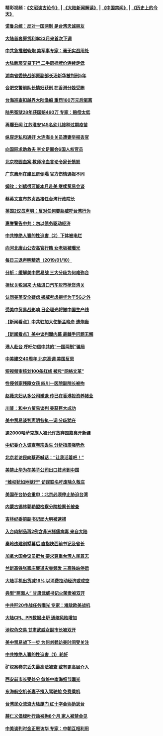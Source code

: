 #### 精彩视频：[《文昭谈古论今》](https://github.com/gfw-breaker/wenzhao/blob/master/README.md?t=01111230) | [《大陆新闻解读》](https://github.com/gfw-breaker/ntdtv-comedy/blob/master/README.md?t=01111230) | [《中国禁闻》](https://github.com/gfw-breaker/ntdtv-news/blob/master/README.md?t=01111230) | [《历史上的今天》](https://github.com/gfw-breaker/today-in-history/blob/master/README.md?t=01111230) 

#### [诺鲁总统：反对一国两制 是台湾忠诚朋友](../pages/nsc413/n10968544.md?t=01111230) 

#### [大陆首套房贷利率23月来首次下调](../pages/nsc413/n10968231.md?t=01111230) 


#### [中共急推磁轨炮 美军事专家：毫无实战用处](../pages/nsc413/n10968326.md?t=01111230) 

#### [大陆新房交易下行 二手房挂牌价连续走低](../pages/nsc413/n10967248.md?t=01111230) 

#### [湖南省委统战部原副部长汤新华被判刑5年](../pages/nsc413/n10967780.md?t=01111230) 

#### [合肥交警前队长情妇获刑 在香港分娩受贿](../pages/nsc413/n10967742.md?t=01111230) 

#### [台海巡查扣越界大陆渔船 重罚160万元后驱离](../pages/nsc413/n10968245.md?t=01111230) 

#### [陆男冤狱28年获国赔460万 专家：赔偿太低](../pages/nsc413/n10967953.md?t=01111230) 

#### [再爆丑闻 江苏淮安145名幼儿接种过期疫苗](../pages/nsc413/n10967610.md?t=01111230) 

#### [纵容走私和通奸 大连海关关员遭妻举报丢官](../pages/nsc413/n10967458.md?t=01111230) 

#### [向国际求助救夫 李文足面会6国人权官员](../pages/nsc413/n10967070.md?t=01111230) 

#### [北京校园血案 教师冷血言论令家长愤怒](../pages/nsc413/n10967256.md?t=01111230) 

#### [广东惠州在建民房倒塌 官方伤情通报不同](../pages/nsc413/n10967196.md?t=01111230) 

#### [姆钦：刘鹤很可能本月赴美 继续贸易会谈](../pages/nsc413/n10967146.md?t=01111230) 

#### [蔡英文宣布苏贞昌接任台湾行政院长](../pages/nsc413/n10967288.md?t=01111230) 

#### [英国2议员声明：反对任何要胁威吓台湾行为](../pages/nsc413/n10967138.md?t=01111230) 

#### [惠誉警告中共：勿以债务驱动经济](../pages/nsc413/n10967239.md?t=01111230) 

#### [中共惨绝人寰的性迫害（2）下体被电烂](../pages/nsc413/n10873575.md?t=01111230) 

#### [向河北唐山公安高官行贿 女老板被曝光](../pages/nsc413/n10967074.md?t=01111230) 

#### [每日三退声明精选（2019/01/10）](../pages/nsc413/n10967092.md?t=01111230) 

#### [分析：缓解美中贸易战 三大分歧为何难弥合](../pages/nsc413/n10966845.md?t=01111230) 

#### [担忧关税回来 大陆进口汽车灰市抢货清关](../pages/nsc413/n10966734.md?t=01111230) 

#### [认同美英安全疑虑 挪威考虑拒华为于5G之外](../pages/nsc413/n10966374.md?t=01111230) 

#### [受美中贸易战影响 日企理光将撤中国生产线](../pages/nsc413/n10966743.md?t=01111230) 

#### [【新闻看点】中共驻加大使挺孟晚舟 遭炮轰](../pages/nsc413/n10966495.md?t=01111230) 

#### [【新闻看点】美中谈判曝内幕 最棘手问题无解](../pages/nsc413/n10966115.md?t=01111230) 

#### [港人赴台 呼吁勿信中共的“一国两制”骗局](../pages/nsc413/n10966692.md?t=01111230) 

#### [中美建交40周年 北京高调 美国反思](../pages/nsc413/n10966555.md?t=01111230) 

#### [短视频审核划100条红线 被斥“网络文革”](../pages/nsc413/n10966551.md?t=01111230) 

#### [性侵邻家残障女孩 四川一医院副院长被拘](../pages/nsc413/n10966620.md?t=01111230) 

#### [赵薇夫妇从多公司撤退 传已在香港投资养猪业](../pages/nsc413/n10966406.md?t=01111230) 

#### [川普：和中方贸易谈判 美获巨大成功](../pages/nsc413/n10966506.md?t=01111230) 

#### [美中贸易谈判声明各执一词 分歧犹在](../pages/nsc413/n10966376.md?t=01111230) 

#### [逾2000哈萨克族人被允许放弃国籍离开新疆](../pages/nsc413/n10966482.md?t=01111230) 

#### [中纪委介入调查卷宗丢失 分析指周强势危](../pages/nsc413/n10966358.md?t=01111230) 

#### [北京老访民向蔡奇喊话：“让我活着吧！”](../pages/nsc413/n10966405.md?t=01111230) 

#### [美禁止华为在美子公司出口技术到中国](../pages/nsc413/n10966359.md?t=01111230) 


#### [“维权犹如地狱行” 访民联名吁废除久敬庄](../pages/nsc413/n10966121.md?t=01111230) 

#### [美国在台协会重申：北京必须停止胁迫台湾](../pages/nsc413/n10965896.md?t=01111230) 

#### [内蒙古锡林郭勒盟检察分院检察长被查](../pages/nsc413/n10966064.md?t=01111230) 

#### [吉林纪委前副书记邱大明被逮捕](../pages/nsc413/n10965662.md?t=01111230) 

#### [入台肉制品再2例含非洲猪瘟病毒 来自大陆](../pages/nsc413/n10966156.md?t=01111230) 

#### [秦岭违建别墅幕后 直指陕西前书记及省长](../pages/nsc413/n10965889.md?t=01111230) 

#### [加拿大国会议员挺台 要求尊重台湾人民意志](../pages/nsc413/n10965912.md?t=01111230) 

#### [兰新高铁张家庄隧道灾害频发 三高铁站停运](../pages/nsc413/n10965593.md?t=01111230) 

#### [大陆手机出货减16% 以消费拉动经济或成空](../pages/nsc413/n10964682.md?t=01111230) 

#### [典型“两面人” 甘肃武威书记火荣贵被双开](../pages/nsc413/n10965399.md?t=01111230) 

#### [中共歼20作战任务曝光 专家：难敌欧美战机](../pages/nsc413/n10965390.md?t=01111230) 

#### [大陆CPI、PPI数据出炉 通缩风险增加](../pages/nsc413/n10964968.md?t=01111230) 

#### [涉权色交易 甘肃武威女副市长被双开](../pages/nsc413/n10965465.md?t=01111230) 

#### [美中贸易战下一步 为何刘鹤访美时间受关注](../pages/nsc413/n10964471.md?t=01111230) 

#### [中共惨绝人寰的性迫害（1）轮奸](../pages/nsc413/n10875552.md?t=01111230) 

#### [矿权案卷宗丢失最高法被查 或有更高层介入](../pages/nsc413/n10964997.md?t=01111230) 

#### [西安前市长受处分 忽悠中南海细节曝光](../pages/nsc413/n10965172.md?t=01111230) 

#### [东海航空机长妻子擅入驾驶舱  免费乘机](../pages/nsc413/n10965022.md?t=01111230) 

#### [台湾民众流浪大陆厦门 红十字会协助返台](../pages/nsc413/n10964898.md?t=01111230) 

#### [薛仁义倡绿叶行动被拘8个月 家人被禁会见](../pages/nsc413/n10964891.md?t=01111230) 

#### [中美谈判时金正恩访华 专家：中朝互相利用](../pages/nsc413/n10964876.md?t=01111230) 

